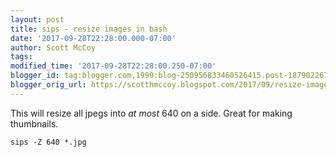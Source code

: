 ```yaml
---
layout: post
title: sips - resize images in bash
date: '2017-09-28T22:28:00.000-07:00'
author: Scott McCoy
tags: 
modified_time: '2017-09-28T22:28:00.250-07:00'
blogger_id: tag:blogger.com,1999:blog-250956833460526415.post-1879022671200113115
blogger_orig_url: https://scotthmccoy.blogspot.com/2017/09/resize-images-in-bash.html
---
```


This will resize all jpegs into *at most* 640 on a side. Great for making thumbnails.

`sips -Z 640 *.jpg`
